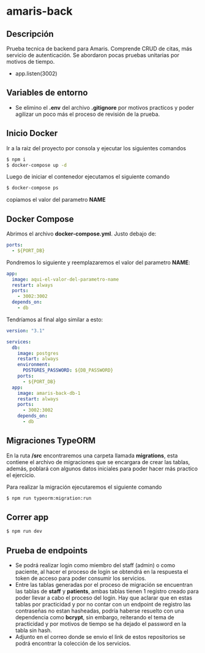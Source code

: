 # amaris-back

## Descripción

Prueba tecnica de backend para Amaris.
Comprende CRUD de citas, más servicio de autenticación.
Se abordaron pocas pruebas unitarias por motivos de tiempo.

- app.listen(3002)

## Variables de entorno

- Se elimino el **.env** del archivo **.gitignore** por motivos practicos y poder agilizar un poco más el proceso de revisión de la prueba.

## Inicio Docker

Ir a la raiz del proyecto por consola y ejecutar los siguientes comandos

```bash
$ npm i
$ docker-compose up -d
```

Luego de iniciar el contenedor ejecutamos el siguiente comando

```bash
$ docker-compose ps
```

copiamos el valor del parametro **NAME**

## Docker Compose

Abrimos el archivo **docker-compose.yml**.
Justo debajo de:

```yaml
ports:
  - ${PORT_DB}
```

Pondremos lo siguiente y reemplazaremos el valor del parametro **NAME**:

```yaml
app:
  image: aqui-el-valor-del-parametro-name
  restart: always
  ports:
    - 3002:3002
  depends_on:
    - db
```

Tendríamos al final algo similar a esto:

```yaml
version: "3.1"

services:
  db:
    image: postgres
    restart: always
    environment:
      POSTGRES_PASSWORD: ${DB_PASSWORD}
    ports:
      - ${PORT_DB}
  app:
    image: amaris-back-db-1
    restart: always
    ports:
      - 3002:3002
    depends_on:
      - db
```

## Migraciones TypeORM

En la ruta **/src** encontraremos una carpeta llamada **migrations**, esta contiene el archivo de migraciones que se encargara de crear las tablas, además, poblará con algunos datos iniciales para poder hacer más practico el ejercicio.

Para realizar la migración ejecutaremos el siguiente comando

```bash
$ npm run typeorm:migration:run
```

## Correr app

```bash
$ npm run dev
```

## Prueba de endpoints

- Se podrá realizar login como miembro del staff (admin) o como paciente, al hacer el proceso de login se obtendrá en la respuesta el token de acceso para poder consumir los servicios.
- Entre las tablas generadas por el proceso de migración se encuentran las tablas de **staff**
  y **patients**, ambas tablas tienen 1 registro creado para poder llevar a cabo el proceso del login.
  Hay que aclarar que en estas tablas por practicidad y por no contar con un endpoint de registro las contraseñas no estan hasheadas, podría haberse resuelto con una dependencia como **bcrypt**, sin embargo, reiterando el tema de practicidad y por motivos de tiempo se ha dejado el password en la tabla sin hash.
- Adjunto en el correo donde se envio el link de estos repositorios se podrá encontrar la colección de los servicios.
